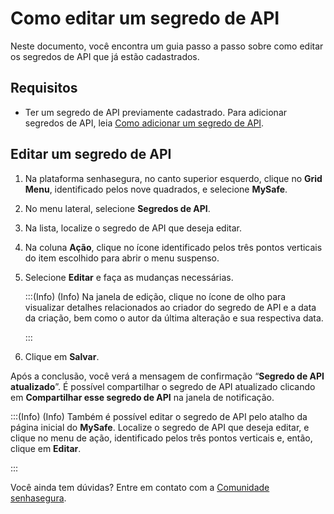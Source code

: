 # Como editar um segredo de API

Neste documento, você encontra um guia passo a passo sobre como editar os segredos de API que já estão cadastrados.

## Requisitos

* Ter um segredo de API previamente cadastrado. Para adicionar segredos de API, leia [Como adicionar um segredo de API](/v3-33/docs/pt/mysafe-api-secret-add).

## Editar um segredo de API

1. Na plataforma senhasegura, no canto superior esquerdo, clique no **Grid Menu**, identificado pelos nove quadrados, e selecione **MySafe**.
2. No menu lateral, selecione **Segredos de API**. 
3. Na lista, localize o segredo de API que deseja editar.
4. Na coluna **Ação**, clique no ícone identificado pelos três pontos verticais do item escolhido para abrir o menu suspenso.
5. Selecione **Editar** e faça as mudanças necessárias.

    :::(Info) (Info)
    Na janela de edição, clique no ícone de olho para visualizar detalhes relacionados ao criador do segredo de API e a data da criação, bem como o autor da última alteração e sua respectiva data. 

    :::

6. Clique em **Salvar**.

Após a conclusão, você verá a mensagem de confirmação “**Segredo de API atualizado**”. É possível compartilhar o segredo de API atualizado clicando em **Compartilhar esse segredo de API** na janela de notificação.

:::(Info) (Info)
Também é possível editar o segredo de API pelo atalho da página inicial do **MySafe**. Localize o segredo de API que deseja editar, e clique no menu de ação, identificado pelos três pontos verticais e, então, clique em **Editar**.

:::



Você ainda tem dúvidas? Entre em contato com a [Comunidade senhasegura](https://community.senhasegura.io/).
